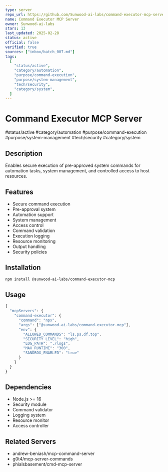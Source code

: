 ```yaml
---
type: server
repo_url: https://github.com/Sunwood-ai-labs/command-executor-mcp-server
name: Command Executor MCP Server
owner: Sunwood-ai-labs
stars: 13
last_updated: 2025-02-28
status: active
official: false
verified: true
sources: ["inbox/batch_007.md"]
tags:
  [
    "status/active",
    "category/automation",
    "purpose/command-execution",
    "purpose/system-management",
    "tech/security",
    "category/system",
  ]
---
```


# Command Executor MCP Server

#status/active #category/automation #purpose/command-execution #purpose/system-management #tech/security #category/system

## Description

Enables secure execution of pre-approved system commands for automation tasks, system management, and controlled access to host resources.

## Features

- Secure command execution
- Pre-approval system
- Automation support
- System management
- Access control
- Command validation
- Execution logging
- Resource monitoring
- Output handling
- Security policies

## Installation

```bash
npm install @sunwood-ai-labs/command-executor-mcp
```

## Usage

```javascript
{
  "mcpServers": {
    "command-executor": {
      "command": "npx",
      "args": ["@sunwood-ai-labs/command-executor-mcp"],
      "env": {
        "ALLOWED_COMMANDS": "ls,ps,df,top",
        "SECURITY_LEVEL": "high",
        "LOG_PATH": "./logs",
        "MAX_RUNTIME": "300",
        "SANDBOX_ENABLED": "true"
      }
    }
  }
}
```

## Dependencies

- Node.js >= 16
- Security module
- Command validator
- Logging system
- Resource monitor
- Access controller

## Related Servers

- andrew-beniash/mcp-command-server
- g0t4/mcp-server-commands
- phialsbasement/cmd-mcp-server
